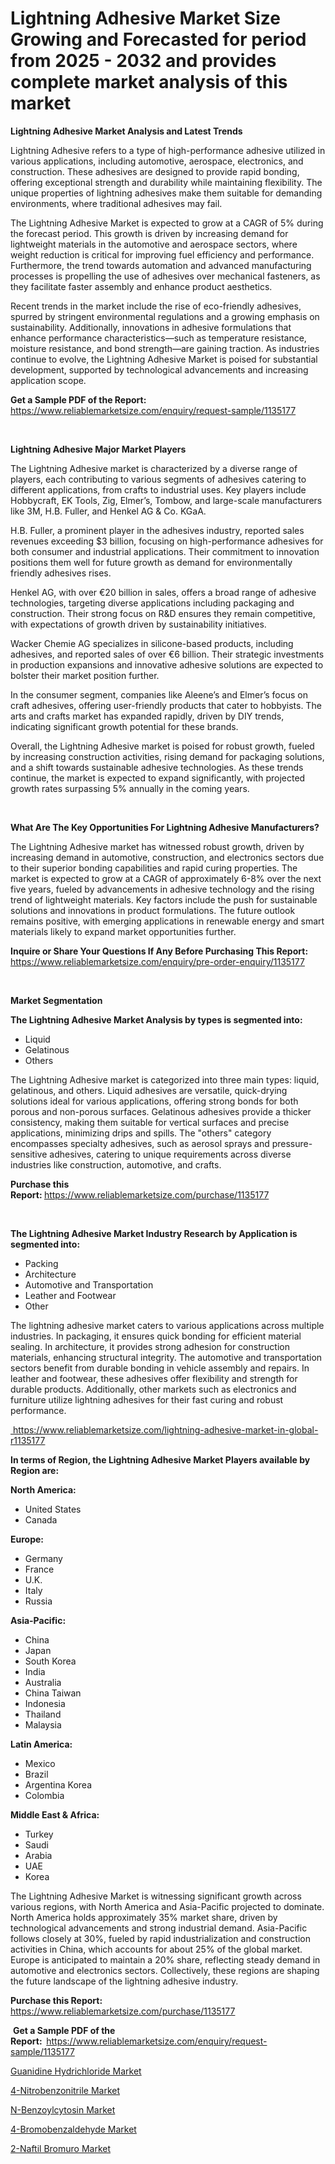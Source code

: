 <p><h1>Lightning Adhesive Market Size Growing and Forecasted for period from 2025 - 2032 and provides complete market analysis of this market</h1></p><p><strong>Lightning Adhesive Market Analysis and Latest Trends</strong></p>
<p><p>Lightning Adhesive refers to a type of high-performance adhesive utilized in various applications, including automotive, aerospace, electronics, and construction. These adhesives are designed to provide rapid bonding, offering exceptional strength and durability while maintaining flexibility. The unique properties of lightning adhesives make them suitable for demanding environments, where traditional adhesives may fail.</p><p>The Lightning Adhesive Market is expected to grow at a CAGR of 5% during the forecast period. This growth is driven by increasing demand for lightweight materials in the automotive and aerospace sectors, where weight reduction is critical for improving fuel efficiency and performance. Furthermore, the trend towards automation and advanced manufacturing processes is propelling the use of adhesives over mechanical fasteners, as they facilitate faster assembly and enhance product aesthetics.</p><p>Recent trends in the market include the rise of eco-friendly adhesives, spurred by stringent environmental regulations and a growing emphasis on sustainability. Additionally, innovations in adhesive formulations that enhance performance characteristics—such as temperature resistance, moisture resistance, and bond strength—are gaining traction. As industries continue to evolve, the Lightning Adhesive Market is poised for substantial development, supported by technological advancements and increasing application scope.</p></p>
<p><strong>Get a Sample PDF of the Report:&nbsp;</strong> <a href="https://www.reliablemarketsize.com/enquiry/request-sample/1135177?utm_campaign=1943&utm_medium=2&utm_source=Github&utm_content=ia&utm_term=25032025&utm_id=lightning-adhesive">https://www.reliablemarketsize.com/enquiry/request-sample/1135177</a></p>
<p>&nbsp;</p>
<p><strong>Lightning Adhesive Major Market Players</strong></p>
<p><p>The Lightning Adhesive market is characterized by a diverse range of players, each contributing to various segments of adhesives catering to different applications, from crafts to industrial uses. Key players include Hobbycraft, EK Tools, Zig, Elmer’s, Tombow, and large-scale manufacturers like 3M, H.B. Fuller, and Henkel AG & Co. KGaA.</p><p>H.B. Fuller, a prominent player in the adhesives industry, reported sales revenues exceeding $3 billion, focusing on high-performance adhesives for both consumer and industrial applications. Their commitment to innovation positions them well for future growth as demand for environmentally friendly adhesives rises. </p><p>Henkel AG, with over €20 billion in sales, offers a broad range of adhesive technologies, targeting diverse applications including packaging and construction. Their strong focus on R&D ensures they remain competitive, with expectations of growth driven by sustainability initiatives.</p><p>Wacker Chemie AG specializes in silicone-based products, including adhesives, and reported sales of over €6 billion. Their strategic investments in production expansions and innovative adhesive solutions are expected to bolster their market position further.</p><p>In the consumer segment, companies like Aleene’s and Elmer’s focus on craft adhesives, offering user-friendly products that cater to hobbyists. The arts and crafts market has expanded rapidly, driven by DIY trends, indicating significant growth potential for these brands.</p><p>Overall, the Lightning Adhesive market is poised for robust growth, fueled by increasing construction activities, rising demand for packaging solutions, and a shift towards sustainable adhesive technologies. As these trends continue, the market is expected to expand significantly, with projected growth rates surpassing 5% annually in the coming years.</p></p>
<p>&nbsp;</p>
<p><strong>What Are The Key Opportunities For Lightning Adhesive Manufacturers?</strong></p>
<p><p>The Lightning Adhesive market has witnessed robust growth, driven by increasing demand in automotive, construction, and electronics sectors due to their superior bonding capabilities and rapid curing properties. The market is expected to grow at a CAGR of approximately 6-8% over the next five years, fueled by advancements in adhesive technology and the rising trend of lightweight materials. Key factors include the push for sustainable solutions and innovations in product formulations. The future outlook remains positive, with emerging applications in renewable energy and smart materials likely to expand market opportunities further.</p></p>
<p><strong>Inquire or Share Your Questions If Any Before Purchasing This Report:</strong> <a href="https://www.reliablemarketsize.com/enquiry/pre-order-enquiry/1135177?utm_campaign=1943&utm_medium=2&utm_source=Github&utm_content=ia&utm_term=25032025&utm_id=lightning-adhesive">https://www.reliablemarketsize.com/enquiry/pre-order-enquiry/1135177</a></p>
<p>&nbsp;</p>
<p><strong>Market Segmentation</strong></p>
<p><strong>The Lightning Adhesive Market Analysis by types is segmented into:</strong></p>
<p><ul><li>Liquid</li><li>Gelatinous</li><li>Others</li></ul></p>
<p><p>The Lightning Adhesive market is categorized into three main types: liquid, gelatinous, and others. Liquid adhesives are versatile, quick-drying solutions ideal for various applications, offering strong bonds for both porous and non-porous surfaces. Gelatinous adhesives provide a thicker consistency, making them suitable for vertical surfaces and precise applications, minimizing drips and spills. The "others" category encompasses specialty adhesives, such as aerosol sprays and pressure-sensitive adhesives, catering to unique requirements across diverse industries like construction, automotive, and crafts.</p></p>
<p><strong>Purchase this Report:&nbsp;</strong><a href="https://www.reliablemarketsize.com/purchase/1135177?utm_campaign=1943&utm_medium=2&utm_source=Github&utm_content=ia&utm_term=25032025&utm_id=lightning-adhesive">https://www.reliablemarketsize.com/purchase/1135177</a></p>
<p>&nbsp;</p>
<p><strong>The Lightning Adhesive Market Industry Research by Application is segmented into:</strong></p>
<p><ul><li>Packing</li><li>Architecture</li><li>Automotive and Transportation</li><li>Leather and Footwear</li><li>Other</li></ul></p>
<p><p>The lightning adhesive market caters to various applications across multiple industries. In packaging, it ensures quick bonding for efficient material sealing. In architecture, it provides strong adhesion for construction materials, enhancing structural integrity. The automotive and transportation sectors benefit from durable bonding in vehicle assembly and repairs. In leather and footwear, these adhesives offer flexibility and strength for durable products. Additionally, other markets such as electronics and furniture utilize lightning adhesives for their fast curing and robust performance.</p></p>
<p><a href="https://www.reliablemarketsize.com/lightning-adhesive-market-in-global-r1135177?utm_campaign=1943&utm_medium=2&utm_source=Github&utm_content=ia&utm_term=25032025&utm_id=lightning-adhesive">&nbsp;https://www.reliablemarketsize.com/lightning-adhesive-market-in-global-r1135177</a></p>
<p><strong>In terms of Region, the Lightning Adhesive Market Players available by Region are:</strong></p>
<p>
    <p> <strong> North America: </strong>
        <ul>
            <li>United States</li>
            <li>Canada</li>
        </ul>
        </p> 
    <p> <strong> Europe: </strong>
        <ul>
            <li>Germany</li>
            <li>France</li>
            <li>U.K.</li>
            <li>Italy</li>
            <li>Russia</li>
        </ul>
        </p> 
    <p> <strong> Asia-Pacific: </strong>
        <ul>
            <li>China</li>
            <li>Japan</li>
            <li>South Korea</li>
            <li>India</li>
            <li>Australia</li>
            <li>China Taiwan</li>
            <li>Indonesia</li>
            <li>Thailand</li>
            <li>Malaysia</li>
        </ul>
        </p> 
    <p> <strong> Latin America: </strong>
        <ul>
            <li>Mexico</li>
            <li>Brazil</li>
            <li>Argentina Korea</li>
            <li>Colombia</li>
        </ul>
        </p> 
    <p> <strong> Middle East & Africa: </strong>
        <ul>
            <li>Turkey</li>
            <li>Saudi</li>
            <li>Arabia</li>
            <li>UAE</li>
            <li>Korea</li>
        </ul>
    </p>
    </p>
<p><p>The Lightning Adhesive Market is witnessing significant growth across various regions, with North America and Asia-Pacific projected to dominate. North America holds approximately 35% market share, driven by technological advancements and strong industrial demand. Asia-Pacific follows closely at 30%, fueled by rapid industrialization and construction activities in China, which accounts for about 25% of the global market. Europe is anticipated to maintain a 20% share, reflecting steady demand in automotive and electronics sectors. Collectively, these regions are shaping the future landscape of the lightning adhesive industry.</p></p>
<p><strong>Purchase this Report: </strong><a href="https://www.reliablemarketsize.com/purchase/1135177?utm_campaign=1943&utm_medium=2&utm_source=Github&utm_content=ia&utm_term=25032025&utm_id=lightning-adhesive">https://www.reliablemarketsize.com/purchase/1135177</a></p>
<p>&nbsp;<strong>Get a Sample PDF of the Report:&nbsp;&nbsp;</strong><a href="https://www.reliablemarketsize.com/enquiry/request-sample/1135177?utm_campaign=1943&utm_medium=2&utm_source=Github&utm_content=ia&utm_term=25032025&utm_id=lightning-adhesive">https://www.reliablemarketsize.com/enquiry/request-sample/1135177</a></p>
<p><strong></strong></p>
<p><p><a href="https://github.com/stvnpukaj10/Market-Research-Report-List-1/blob/main/guanidine-hydrichloride-market.md?utm_campaign=1943&utm_medium=2&utm_source=Github&utm_content=ia&utm_term=25032025&utm_id=lightning-adhesive">Guanidine Hydrichloride Market</a></p><p><a href="https://github.com/nikkoureta1y/Market-Research-Report-List-1/blob/main/4-nitrobenzonitrile-market.md?utm_campaign=1943&utm_medium=2&utm_source=Github&utm_content=ia&utm_term=25032025&utm_id=lightning-adhesive">4-Nitrobenzonitrile Market</a></p><p><a href="https://github.com/sakourkishev/Market-Research-Report-List-1/blob/main/n-benzoylcytosin-market.md?utm_campaign=1943&utm_medium=2&utm_source=Github&utm_content=ia&utm_term=25032025&utm_id=lightning-adhesive">N-Benzoylcytosin Market</a></p><p><a href="https://github.com/shongranch73/Market-Research-Report-List-1/blob/main/4-bromobenzaldehyde-market.md?utm_campaign=1943&utm_medium=2&utm_source=Github&utm_content=ia&utm_term=25032025&utm_id=lightning-adhesive">4-Bromobenzaldehyde Market</a></p><p><a href="https://github.com/bordzjisela/Market-Research-Report-List-1/blob/main/2-naftil-bromuro-market.md?utm_campaign=1943&utm_medium=2&utm_source=Github&utm_content=ia&utm_term=25032025&utm_id=lightning-adhesive">2-Naftil Bromuro Market</a></p></p>